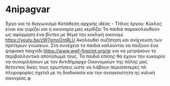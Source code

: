  # 4nipagvar
Έργο για το διαγωνισμό
Κατάθεση  αρχικής ιδέας - Τίτλος έργου:  Κύκλος είναι και γυρίζει και η οικονομία μας κερδίζει 
Τα παιδιά παρακολουθούν ως αφόρμηση ένα βίντεο με θέμα την κυκλική οικονομί https://youtu.be/zW7omoOmRLU Ακολουθεί συζήτηση και ανίχνευση των πρότερων γνώσεων. Στη συνέχεια  τα  παιδιά καλούνται να παίξουν ένα ψηφιακό παιχνίδι https://www.wwf-finprint.org/gr για να μετρήσουν το περιβαλλοντικό αποτύπωμά τους. Τα παιδιά επίσης θα έχουν την ευκαιρία να συνομιλήσουν με τον Αντιδήμαρχο Οικονομικών της πόλης μας θέτοντας δικές τους ερωτήσεις ώστε να λάβουν περισσότερες πλ πληροφορίες σχετιά με τη διαδικασία και την αναγκαιότητα ης κυλική  οικονμίας.φ    
